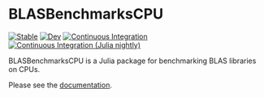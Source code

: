 # BLASBenchmarksCPU

[![Stable](https://img.shields.io/badge/docs-stable-blue.svg)](https://chriselrod.github.io/BLASBenchmarksCPU.jl/stable)
[![Dev](https://img.shields.io/badge/docs-dev-blue.svg)](https://chriselrod.github.io/BLASBenchmarksCPU.jl/dev)
[![Continuous Integration](https://github.com/chriselrod/BLASBenchmarksCPU.jl/workflows/CI/badge.svg)](https://github.com/chriselrod/BLASBenchmarksCPU.jl/actions)
[![Continuous Integration (Julia nightly)](https://github.com/chriselrod/BLASBenchmarksCPU.jl/workflows/CI%20(Julia%20nightly)/badge.svg)](https://github.com/chriselrod/BLASBenchmarksCPU.jl/actions?query=workflow%3A%22CI+%28Julia+nightly%29%22)

BLASBenchmarksCPU is a Julia package for benchmarking BLAS libraries on CPUs.

Please see the
[documentation](https://chriselrod.github.io/BLASBenchmarksCPU.jl/stable).
